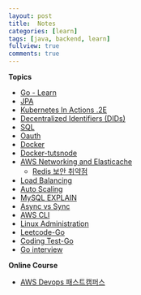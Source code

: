 ```yaml
---
layout: post
title:  Notes
categories: [learn]
tags: [java, backend, learn]
fullview: true
comments: true
---
```



**Topics**
- [Go - Learn](golang)
- [JPA](jpa)
- [Kubernetes In Actions .2E](doc_k_in_actions)
- [Decentralized Identifiers (DIDs)](did.pdf)
- [SQL](sql)
- [Oauth](oauth)
- [Docker](docker)
- [Docker-tutsnode](docker_tutsnode)
- [AWS Networking and  Elasticache](elasticache)
    - [Redis 보안 취약점](redis_hacked)
- [Load Balancing](load_balancing)
- [Auto Scaling](auto_scaling)
- [MySQL EXPLAIN](mysql_explain)
- [Async vs Sync](async_sync)
- [AWS CLI](doc_aws_cli)
- [Linux Administration](linux_admin)
- [Leetcode-Go](go_leet)
- [Coding Test-Go](go_coding_test)
- [Go interview](interview_golang)

<!--
**Coding Test**
- [Golang leetcode](go_leet)
- [Golang baekjoon](baekjoon)
- [파이썬.Crash Course.2E](python_crash_course)
- [파이썬.코딩 basic](python_coding_basic)
- [파이썬.코딩 test](python_coding_test)
- [파이썬.baekjun](python_baekjun)
- [자바](README_java)
-->

**Online Course**
- [AWS Devops 패스트캠퍼스](fc_aws)

